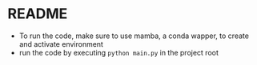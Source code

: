 # README

- To run the code, make sure to use mamba, a conda wapper, to create and activate environment
- run the code by executing 
    ```python main.py```
    in the project root